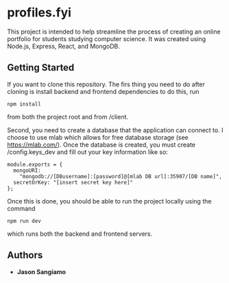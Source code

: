 # profiles.fyi

This project is intended to help streamline the process of creating an online portfolio for students studying computer science. It was created using Node.js, Express, React, and MongoDB.

## Getting Started

If you want to clone this repository. The firs thing you need to do after cloning is install backend and frontend dependencies to do this, run 
~~~
npm install

~~~

from both the project root and from /client.

Second, you need to create a database that the application can connect to. I choose to use mlab which allows for free database storage (see https://mlab.com/). Once the database is created, you must create /config.keys_dev and fill out your key information like so:
~~~
module.exports = {
  mongoURI:
    "mongodb://[DBusername]:[password]@[mlab DB url]:35907/[DB name]",
  secretOrKey: "[insert secret key here]"
};
~~~

Once this is done, you should be able to run the project locally using the command
~~~
npm run dev
~~~
which runs both the backend and frontend servers.

## Authors

* **Jason Sangiamo** 


